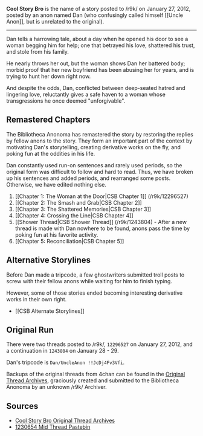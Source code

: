 **Cool Story Bro** is the name of a story posted to /r9k/ on January 27, 2012, posted by an anon named Dan (who confusingly called himself [[Uncle Anon]], but is unrelated to the original).

---

Dan tells a harrowing tale, about a day when he opened his door to see a woman begging him for help; one that betrayed his love, shattered his trust, and stole from his family. 

He nearly throws her out, but the woman shows Dan her battered body; morbid proof that her new boyfriend has been abusing her for years, and is trying to hunt her down right now. 

And despite the odds, Dan, conflicted between deep-seated hatred and lingering love, reluctantly gives a safe haven to a woman whose transgressions he once deemed "unforgivable".

## Remastered Chapters

The Bibliotheca Anonoma has remastered the story by restoring the replies by fellow anons to the story. They form an important part of the context by motivating Dan's storytelling, creating derivative works on the fly, and poking fun at the oddities in his life. 

Dan constantly used run-on sentences and rarely used periods, so the original form was difficult to follow and hard to read. Thus, we have broken up his sentences and added periods, and rearranged some posts. Otherwise, we have edited nothing else.

1. [[Chapter 1: The Woman at the Door|CSB Chapter 1]] (/r9k/12296527)
2. [[Chapter 2: The Smash and Grab|CSB Chapter 2]]
3. [[Chapter 3: The Shattered Memories|CSB Chapter 3]]
4. [[Chapter 4: Crossing the Line|CSB Chapter 4]]
5. [[Shower Thread|CSB Shower Thread]] (/r9k/1243804) - After a new thread is made with Dan nowhere to be found, anons pass the time by poking fun at his favorite activity.
6. [[Chapter 5: Reconciliation|CSB Chapter 5]]

## Alternative Storylines

Before Dan made a tripcode, a few ghostwriters submitted troll posts to screw with their fellow anons while waiting for him to finish typing.

However, some of those stories ended becoming interesting derivative works in their own right.

* [[CSB Alternate Storylines]]

## Original Run

There were two threads posted to /r9k/, `12296527` on January 27, 2012, and a continuation in `1243804` on January 28 - 29.

Dan's tripcode is `Dan/UncleAnon !!JcDj4Fv3Vfi`.

Backups of the original threads from 4chan can be found in the [Original Thread Archives](https://drive.google.com/file/d/0B7WYx7u6HJh_b1Nvb1d3MGF6ZlU/edit?usp=sharing), graciously created and submitted to the Bibliotheca Anonoma by an unknown /r9k/ Archiver.


## Sources

* [Cool Story Bro Original Thread Archives](https://drive.google.com/file/d/0B7WYx7u6HJh_b1Nvb1d3MGF6ZlU/edit?usp=sharing)
* [1230654 Mid Thread Pastebin](http://pastebin.com/CxhZHLVj)